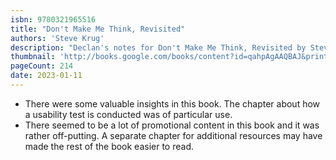 ```yaml
---
isbn: 9780321965516
title: "Don't Make Me Think, Revisited"
authors: 'Steve Krug'
description: "Declan's notes for Don't Make Me Think, Revisited by Steve Krug."
thumbnail: 'http://books.google.com/books/content?id=qahpAgAAQBAJ&printsec=frontcover&img=1&zoom=5&source=gbs_api'
pageCount: 214
date: 2023-01-11
---
```


- There were some valuable insights in this book. The chapter about how a usability test is conducted was of particular use.
- There seemed to be a lot of promotional content in this book and it was rather off-putting. A separate chapter for additional resources may have made the rest of the book easier to read.

